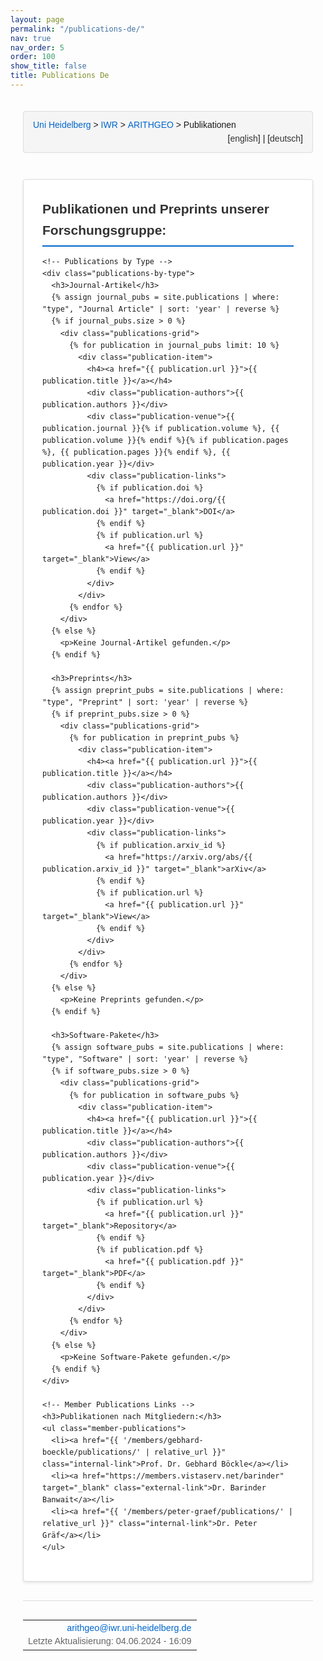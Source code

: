 ```yaml
---
layout: page
permalink: "/publications-de/"
nav: true
nav_order: 5
order: 100
show_title: false
title: Publications De
---
```

<div class="heidelberg-style-publications">
  <!-- Breadcrumb Navigation -->
  <div class="pathway">
    <div style="float:left;">
      <a href="https://www.uni-heidelberg.de">Uni Heidelberg</a> &gt; 
      <a href="{{ '/' | relative_url }}">IWR</a> &gt; 
      <a href="{{ '/' | relative_url }}">ARITHGEO</a> &gt; 
      Publikationen
    </div>
    <div style="float:right;">
      [<a href="{{ '/publications/' | relative_url }}">english</a>]&nbsp;|&nbsp;[<a href="{{ '/publications-de/' | relative_url }}">deutsch</a>]
    </div>
  </div>
  <br>

  <!-- Main Content -->
  <div class="publications-content">
    <h2>Publikationen und Preprints unserer Forschungsgruppe:</h2>
    
    <!-- Publications by Type -->
    <div class="publications-by-type">
      <h3>Journal-Artikel</h3>
      {% assign journal_pubs = site.publications | where: "type", "Journal Article" | sort: 'year' | reverse %}
      {% if journal_pubs.size > 0 %}
        <div class="publications-grid">
          {% for publication in journal_pubs limit: 10 %}
            <div class="publication-item">
              <h4><a href="{{ publication.url }}">{{ publication.title }}</a></h4>
              <div class="publication-authors">{{ publication.authors }}</div>
              <div class="publication-venue">{{ publication.journal }}{% if publication.volume %}, {{ publication.volume }}{% endif %}{% if publication.pages %}, {{ publication.pages }}{% endif %}, {{ publication.year }}</div>
              <div class="publication-links">
                {% if publication.doi %}
                  <a href="https://doi.org/{{ publication.doi }}" target="_blank">DOI</a>
                {% endif %}
                {% if publication.url %}
                  <a href="{{ publication.url }}" target="_blank">View</a>
                {% endif %}
              </div>
            </div>
          {% endfor %}
        </div>
      {% else %}
        <p>Keine Journal-Artikel gefunden.</p>
      {% endif %}

      <h3>Preprints</h3>
      {% assign preprint_pubs = site.publications | where: "type", "Preprint" | sort: 'year' | reverse %}
      {% if preprint_pubs.size > 0 %}
        <div class="publications-grid">
          {% for publication in preprint_pubs %}
            <div class="publication-item">
              <h4><a href="{{ publication.url }}">{{ publication.title }}</a></h4>
              <div class="publication-authors">{{ publication.authors }}</div>
              <div class="publication-venue">{{ publication.year }}</div>
              <div class="publication-links">
                {% if publication.arxiv_id %}
                  <a href="https://arxiv.org/abs/{{ publication.arxiv_id }}" target="_blank">arXiv</a>
                {% endif %}
                {% if publication.url %}
                  <a href="{{ publication.url }}" target="_blank">View</a>
                {% endif %}
              </div>
            </div>
          {% endfor %}
        </div>
      {% else %}
        <p>Keine Preprints gefunden.</p>
      {% endif %}

      <h3>Software-Pakete</h3>
      {% assign software_pubs = site.publications | where: "type", "Software" | sort: 'year' | reverse %}
      {% if software_pubs.size > 0 %}
        <div class="publications-grid">
          {% for publication in software_pubs %}
            <div class="publication-item">
              <h4><a href="{{ publication.url }}">{{ publication.title }}</a></h4>
              <div class="publication-authors">{{ publication.authors }}</div>
              <div class="publication-venue">{{ publication.year }}</div>
              <div class="publication-links">
                {% if publication.url %}
                  <a href="{{ publication.url }}" target="_blank">Repository</a>
                {% endif %}
                {% if publication.pdf %}
                  <a href="{{ publication.pdf }}" target="_blank">PDF</a>
                {% endif %}
              </div>
            </div>
          {% endfor %}
        </div>
      {% else %}
        <p>Keine Software-Pakete gefunden.</p>
      {% endif %}
    </div>

    <!-- Member Publications Links -->
    <h3>Publikationen nach Mitgliedern:</h3>
    <ul class="member-publications">
      <li><a href="{{ '/members/gebhard-boeckle/publications/' | relative_url }}" class="internal-link">Prof. Dr. Gebhard Böckle</a></li>
      <li><a href="https://members.vistaserv.net/barinder" target="_blank" class="external-link">Dr. Barinder Banwait</a></li>
      <li><a href="{{ '/members/peter-graef/publications/' | relative_url }}" class="internal-link">Dr. Peter Gräf</a></li>
    </ul>
  </div>

  <!-- Footer -->
  <hr class="ce-div">
  <table width="100%">
    <tbody>
      <tr>
        <td align="right">
          <div class="bearbeiter">
            <a href="mailto:arithgeo@iwr.uni-heidelberg.de?subject=Über%20Publikationen">arithgeo@iwr.uni-heidelberg.de</a><br>
            Letzte Aktualisierung: 04.06.2024 - 16:09<br>
          </div>
        </td>
      </tr>
    </tbody>
  </table>
</div>

<style>
/* Heidelberg-style Publications Page */
.heidelberg-style-publications {
  max-width: 1200px;
  margin: 0 auto;
  padding: 20px;
  font-family: Arial, sans-serif;
  line-height: 1.6;
}

/* Breadcrumb Navigation */
.pathway {
  background: #f5f5f5;
  padding: 10px 15px;
  border: 1px solid #ddd;
  border-radius: 4px;
  margin-bottom: 20px;
  overflow: hidden;
}

.pathway a {
  color: #0066cc;
  text-decoration: none;
  font-weight: 500;
}

.pathway a:hover {
  text-decoration: underline;
}

.pathway div[style*="float:right"] a {
  color: #333;
  font-weight: normal;
}

/* Main Content */
.publications-content {
  background: white;
  padding: 30px;
  border: 1px solid #ddd;
  border-radius: 4px;
  box-shadow: 0 2px 4px rgba(0,0,0,0.1);
}

.publications-content h2 {
  color: #333;
  font-size: 1.5em;
  font-weight: bold;
  margin: 30px 0 15px 0;
  padding-bottom: 8px;
  border-bottom: 2px solid #0066cc;
}

.publications-content h2:first-child {
  margin-top: 0;
}

/* Member Publications List */
.member-publications {
  list-style: none;
  padding: 0;
  margin: 0 0 30px 0;
}

.member-publications li {
  margin-bottom: 12px;
  padding: 8px 0;
}

.member-publications a {
  color: #0066cc;
  text-decoration: none;
  font-weight: 500;
  padding: 8px 12px;
  border-radius: 4px;
  transition: all 0.2s ease;
  display: inline-block;
}

.member-publications a:hover {
  background: #f0f8ff;
  text-decoration: underline;
}

/* Software Packages List */
.software-packages {
  list-style: none;
  padding: 0;
  margin: 0;
}

.software-packages li {
  margin-bottom: 20px;
  padding: 15px;
  background: #f9f9f9;
  border-left: 4px solid #0066cc;
  border-radius: 4px;
  transition: all 0.2s ease;
}

.software-packages li:hover {
  background: #f0f8ff;
  transform: translateX(5px);
}

.software-packages a {
  color: #0066cc;
  text-decoration: none;
  font-weight: 500;
}

.software-packages a:hover {
  text-decoration: underline;
}

.software-packages a.download {
  color: #28a745;
  font-weight: bold;
}

.software-packages a.download:hover {
  color: #218838;
}

/* Link Types */
.internal-link {
  position: relative;
}

.internal-link::after {
  content: " (intern)";
  font-size: 0.8em;
  color: #666;
  font-weight: normal;
}

.external-link {
  position: relative;
}

.external-link::after {
  content: " (extern)";
  font-size: 0.8em;
  color: #666;
  font-weight: normal;
}

/* Divider */
.ce-div {
  border: none;
  height: 1px;
  background: #ddd;
  margin: 30px 0;
}

/* Footer */
.bearbeiter {
  font-size: 0.9em;
  color: #666;
  line-height: 1.4;
}

.bearbeiter a {
  color: #0066cc;
  text-decoration: none;
}

.bearbeiter a:hover {
  text-decoration: underline;
}

/* Responsive Design */
@media (max-width: 768px) {
  .heidelberg-style-publications {
    padding: 10px;
  }
  
  .publications-content {
    padding: 20px;
  }
  
  .pathway {
    font-size: 0.9em;
  }
  
  .pathway div[style*="float:left"] {
    float: none !important;
    margin-bottom: 10px;
  }
  
  .pathway div[style*="float:right"] {
    float: none !important;
    text-align: left;
  }
  
  .software-packages li {
    padding: 12px;
  }
}

@media (max-width: 480px) {
  .publications-content {
    padding: 15px;
  }
  
  .publications-content h2 {
    font-size: 1.3em;
  }
  
  .member-publications a,
  .software-packages a {
    display: block;
    padding: 10px;
    margin: 5px 0;
  }
}
</style> 